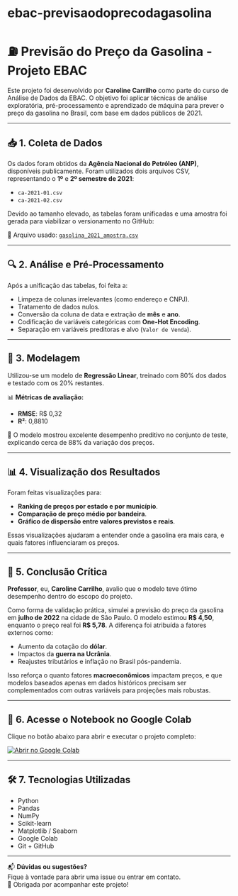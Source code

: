 # ebac-previsaodoprecodagasolina

# ⛽ Previsão do Preço da Gasolina - Projeto EBAC

Este projeto foi desenvolvido por **Caroline Carrilho** como parte do curso de Análise de Dados da EBAC. O objetivo foi aplicar técnicas de análise exploratória, pré-processamento e aprendizado de máquina para prever o preço da gasolina no Brasil, com base em dados públicos de 2021.

---

## 📥 1. Coleta de Dados

Os dados foram obtidos da **Agência Nacional do Petróleo (ANP)**, disponíveis publicamente. Foram utilizados dois arquivos CSV, representando o **1º** e **2º semestre de 2021**:

- `ca-2021-01.csv`
- `ca-2021-02.csv`

Devido ao tamanho elevado, as tabelas foram unificadas e uma amostra foi gerada para viabilizar o versionamento no GitHub:

🔗 Arquivo usado: [`gasolina_2021_amostra.csv`](./gasolina_2021_amostra.csv)

---

## 🔍 2. Análise e Pré-Processamento

Após a unificação das tabelas, foi feita a:

- Limpeza de colunas irrelevantes (como endereço e CNPJ).
- Tratamento de dados nulos.
- Conversão da coluna de data e extração de **mês** e **ano**.
- Codificação de variáveis categóricas com **One-Hot Encoding**.
- Separação em variáveis preditoras e alvo (`Valor de Venda`).

---

## 🤖 3. Modelagem

Utilizou-se um modelo de **Regressão Linear**, treinado com 80% dos dados e testado com os 20% restantes.

📊 **Métricas de avaliação:**

- **RMSE**: R$ 0,32  
- **R²**: 0,8810

📌 O modelo mostrou excelente desempenho preditivo no conjunto de teste, explicando cerca de 88% da variação dos preços.

---

## 📊 4. Visualização dos Resultados

Foram feitas visualizações para:

- **Ranking de preços por estado e por município**.
- **Comparação de preço médio por bandeira**.
- **Gráfico de dispersão entre valores previstos e reais**.

Essas visualizações ajudaram a entender onde a gasolina era mais cara, e quais fatores influenciaram os preços.

---

## 💭 5. Conclusão Crítica

**Professor**, eu, **Caroline Carrilho**, avalio que o modelo teve ótimo desempenho dentro do escopo do projeto.  

Como forma de validação prática, simulei a previsão do preço da gasolina em **julho de 2022** na cidade de São Paulo. O modelo estimou **R$ 4,50**, enquanto o preço real foi **R$ 5,78**. A diferença foi atribuída a fatores externos como:

- Aumento da cotação do **dólar**.
- Impactos da **guerra na Ucrânia**.
- Reajustes tributários e inflação no Brasil pós-pandemia.

Isso reforça o quanto fatores **macroeconômicos** impactam preços, e que modelos baseados apenas em dados históricos precisam ser complementados com outras variáveis para projeções mais robustas.

---

## 🔗 6. Acesse o Notebook no Google Colab

Clique no botão abaixo para abrir e executar o projeto completo:

[![Abrir no Google Colab](https://colab.research.google.com/assets/colab-badge.svg)](https://colab.research.google.com/github/carrilho91/ebac-previsaodoprecodagasolina/blob/main/gasolina_previsao.ipynb)

---

## 🛠️ 7. Tecnologias Utilizadas

- Python
- Pandas
- NumPy
- Scikit-learn
- Matplotlib / Seaborn
- Google Colab
- Git + GitHub

---

📬 **Dúvidas ou sugestões?**  
Fique à vontade para abrir uma issue ou entrar em contato.  
🚀 Obrigada por acompanhar este projeto!
